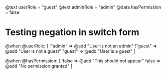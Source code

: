 @text userRole = "guest"
@text adminRole = "admin" 
@data hasPermission = false

# Testing negation in switch form

@when @userRole: [
  !"admin" => @add "User is not an admin"
  !"guest" => @add "User is not a guest"
  "guest" => @add "User is a guest"
]

@when @hasPermission: [
  !false => @add "This should not appear"
  false => @add "No permission granted"
]